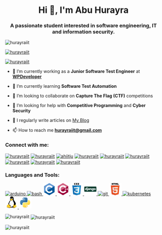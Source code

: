 

<!--
### Hi there 👋
**HurayraIIT/HurayraIIT** is a ✨ _special_ ✨ repository because its `README.md` (this file) appears on your GitHub profile.

Here are some ideas to get you started:

- 🔭 I’m currently working on ...
- 🌱 I’m currently learning ...
- 👯 I’m looking to collaborate on ...
- 🤔 I’m looking for help with ...
- 💬 Ask me about ...
- 📫 How to reach me: ...
- 😄 Pronouns: ...
- ⚡ Fun fact: ...
-->


<h1 align="center">Hi 👋, I'm Abu Hurayra</h1>
<h3 align="center">A passionate student interested in software engineering, IT and information security.</h3>

<p align="left"> <img src="https://komarev.com/ghpvc/?username=hurayraiit&label=Profile%20views&color=0e75b6&style=flat" alt="hurayraiit" /> </p>

<p align="left"> <a href="https://github.com/ryo-ma/github-profile-trophy"><img src="https://github-profile-trophy.vercel.app/?username=hurayraiit" alt="hurayraiit" /></a> </p>

<p align="left"> <a href="https://twitter.com/hurayraiit" target="blank"><img src="https://img.shields.io/twitter/follow/hurayraiit?logo=twitter&style=for-the-badge" alt="hurayraiit" /></a> </p>

- 🔭 I’m currently working as a **Junior Software Test Engineer** at <a href="https://wpdeveloper.com/">**WPDeveloper**</a>

- 🌱 I’m currently learning **Software Test Automation**

- 👯 I’m looking to collaborate on **Capture The Flag (CTF)** competitions

- 🤝 I’m looking for help with **Competitive Programming** and **Cyber Security**

- 📝 I regularly write articles on [My Blog](https://hurayraiit.github.io/)

- 📫 How to reach me **hurayraiit@gmail.com**

<h3 align="left">Connect with me:</h3>
<p align="left">
<a href="https://twitter.com/hurayraiit" target="blank"><img align="center" src="https://raw.githubusercontent.com/rahuldkjain/github-profile-readme-generator/master/src/images/icons/Social/twitter.svg" alt="hurayraiit" height="30" width="40" /></a>
<a href="https://linkedin.com/in/hurayraiit" target="blank"><img align="center" src="https://raw.githubusercontent.com/rahuldkjain/github-profile-readme-generator/master/src/images/icons/Social/linked-in-alt.svg" alt="hurayraiit" height="30" width="40" /></a>
<a href="https://facebook.com/hurayraiit" target="blank"><img align="center" src="https://raw.githubusercontent.com/rahuldkjain/github-profile-readme-generator/master/src/images/icons/Social/facebook.svg" alt="ahiitju" height="30" width="40" /></a>
<a href="https://www.codechef.com/users/hurayraiit" target="blank"><img align="center" src="https://cdn.jsdelivr.net/npm/simple-icons@3.1.0/icons/codechef.svg" alt="hurayraiit" height="30" width="40" /></a>
<a href="https://www.hackerrank.com/hurayraiit" target="blank"><img align="center" src="https://raw.githubusercontent.com/rahuldkjain/github-profile-readme-generator/master/src/images/icons/Social/hackerrank.svg" alt="hurayraiit" height="30" width="40" /></a>
<a href="https://codeforces.com/profile/hurayraiit" target="blank"><img align="center" src="https://cdn.jsdelivr.net/npm/simple-icons@3.0.1/icons/codeforces.svg" alt="hurayraiit" height="30" width="40" /></a>
<a href="https://www.leetcode.com/hurayraiit" target="blank"><img align="center" src="https://raw.githubusercontent.com/rahuldkjain/github-profile-readme-generator/master/src/images/icons/Social/leet-code.svg" alt="hurayraiit" height="30" width="40" /></a>
<a href="https://auth.geeksforgeeks.org/user/hurayraiit" target="blank"><img align="center" src="https://raw.githubusercontent.com/rahuldkjain/github-profile-readme-generator/master/src/images/icons/Social/geeks-for-geeks.svg" alt="hurayraiit" height="30" width="40" /></a>
<a href="https://www.topcoder.com/members/hurayraiit" target="blank"><img align="center" src="https://cdn.jsdelivr.net/npm/simple-icons@3.0.1/icons/topcoder.svg" alt="hurayraiit" height="30" width="40" /></a>
</p>

<h3 align="left">Languages and Tools:</h3>
<p align="left"> <a href="https://www.arduino.cc/" target="_blank"> <img src="https://cdn.worldvectorlogo.com/logos/arduino-1.svg" alt="arduino" width="40" height="40"/> </a> <a href="https://www.gnu.org/software/bash/" target="_blank"> <img src="https://www.vectorlogo.zone/logos/gnu_bash/gnu_bash-icon.svg" alt="bash" width="40" height="40"/> </a> <a href="https://www.cprogramming.com/" target="_blank"> <img src="https://raw.githubusercontent.com/devicons/devicon/master/icons/c/c-original.svg" alt="c" width="40" height="40"/> </a> <a href="https://www.w3schools.com/cpp/" target="_blank"> <img src="https://raw.githubusercontent.com/devicons/devicon/master/icons/cplusplus/cplusplus-original.svg" alt="cplusplus" width="40" height="40"/> </a> <a href="https://www.w3schools.com/css/" target="_blank"> <img src="https://raw.githubusercontent.com/devicons/devicon/master/icons/css3/css3-original-wordmark.svg" alt="css3" width="40" height="40"/> </a> <a href="https://www.djangoproject.com/" target="_blank"> <img src="https://raw.githubusercontent.com/devicons/devicon/master/icons/django/django-original.svg" alt="django" width="40" height="40"/> </a> <a href="https://git-scm.com/" target="_blank"> <img src="https://www.vectorlogo.zone/logos/git-scm/git-scm-icon.svg" alt="git" width="40" height="40"/> </a> <a href="https://www.w3.org/html/" target="_blank"> <img src="https://raw.githubusercontent.com/devicons/devicon/master/icons/html5/html5-original-wordmark.svg" alt="html5" width="40" height="40"/> </a> <a href="https://kubernetes.io" target="_blank"> <img src="https://www.vectorlogo.zone/logos/kubernetes/kubernetes-icon.svg" alt="kubernetes" width="40" height="40"/> </a> <a href="https://www.linux.org/" target="_blank"> <img src="https://raw.githubusercontent.com/devicons/devicon/master/icons/linux/linux-original.svg" alt="linux" width="40" height="40"/> </a> <a href="https://www.python.org" target="_blank"> <img src="https://raw.githubusercontent.com/devicons/devicon/master/icons/python/python-original.svg" alt="python" width="40" height="40"/> </a> </p>

<p><img align="left" src="https://github-readme-stats.vercel.app/api/top-langs?username=hurayraiit&show_icons=true&locale=en&layout=compact" alt="hurayraiit" /></p>

<p>&nbsp;<img align="center" src="https://github-readme-stats.vercel.app/api?username=hurayraiit&show_icons=true&locale=en" alt="hurayraiit" /></p>

<p><img align="center" src="https://github-readme-streak-stats.herokuapp.com/?user=hurayraiit&" alt="hurayraiit" /></p>


